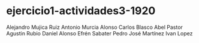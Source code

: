 # ejercicio1-actividades3-1920
Alejandro Mujica Ruiz
Antonio Murcia Alonso
Carlos Blasco
Abel Pastor
Agustin Rubio
Daniel Alonso
Efrén Sabater
Pedro José Martínez
Ivan Lopez
